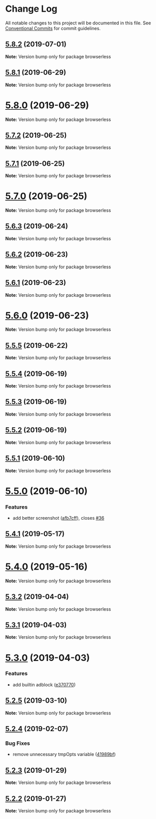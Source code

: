 # Change Log

All notable changes to this project will be documented in this file.
See [Conventional Commits](https://conventionalcommits.org) for commit guidelines.

## [5.8.2](https://github.com/kikobeats/browserless/tree/master/packages/browserless/compare/v5.8.1...v5.8.2) (2019-07-01)

**Note:** Version bump only for package browserless





## [5.8.1](https://github.com/kikobeats/browserless/tree/master/packages/browserless/compare/v5.8.0...v5.8.1) (2019-06-29)

**Note:** Version bump only for package browserless





# [5.8.0](https://github.com/kikobeats/browserless/tree/master/packages/browserless/compare/v5.7.2...v5.8.0) (2019-06-29)

**Note:** Version bump only for package browserless





## [5.7.2](https://github.com/kikobeats/browserless/tree/master/packages/browserless/compare/v5.7.1...v5.7.2) (2019-06-25)

**Note:** Version bump only for package browserless





## [5.7.1](https://github.com/kikobeats/browserless/tree/master/packages/browserless/compare/v5.7.0...v5.7.1) (2019-06-25)

**Note:** Version bump only for package browserless





# [5.7.0](https://github.com/kikobeats/browserless/tree/master/packages/browserless/compare/v5.6.3...v5.7.0) (2019-06-25)

**Note:** Version bump only for package browserless





## [5.6.3](https://github.com/kikobeats/browserless/tree/master/packages/browserless/compare/v5.6.2...v5.6.3) (2019-06-24)

**Note:** Version bump only for package browserless





## [5.6.2](https://github.com/kikobeats/browserless/tree/master/packages/browserless/compare/v5.6.1...v5.6.2) (2019-06-23)

**Note:** Version bump only for package browserless





## [5.6.1](https://github.com/kikobeats/browserless/tree/master/packages/browserless/compare/v5.6.0...v5.6.1) (2019-06-23)

**Note:** Version bump only for package browserless





# [5.6.0](https://github.com/kikobeats/browserless/tree/master/packages/browserless/compare/v5.5.5...v5.6.0) (2019-06-23)

**Note:** Version bump only for package browserless





## [5.5.5](https://github.com/kikobeats/browserless/tree/master/packages/browserless/compare/v5.5.4...v5.5.5) (2019-06-22)

**Note:** Version bump only for package browserless





## [5.5.4](https://github.com/kikobeats/browserless/tree/master/packages/browserless/compare/v5.5.3...v5.5.4) (2019-06-19)

**Note:** Version bump only for package browserless





## [5.5.3](https://github.com/kikobeats/browserless/tree/master/packages/browserless/compare/v5.5.2...v5.5.3) (2019-06-19)

**Note:** Version bump only for package browserless





## [5.5.2](https://github.com/kikobeats/browserless/tree/master/packages/browserless/compare/v5.5.1...v5.5.2) (2019-06-19)

**Note:** Version bump only for package browserless





## [5.5.1](https://github.com/kikobeats/browserless/tree/master/packages/browserless/compare/v5.5.0...v5.5.1) (2019-06-10)

**Note:** Version bump only for package browserless





# [5.5.0](https://github.com/kikobeats/browserless/tree/master/packages/browserless/compare/v5.4.1...v5.5.0) (2019-06-10)


### Features

* add better screenshot ([afb7cff](https://github.com/kikobeats/browserless/tree/master/packages/browserless/commit/afb7cff)), closes [#36](https://github.com/kikobeats/browserless/tree/master/packages/browserless/issues/36)





## [5.4.1](https://github.com/kikobeats/browserless/tree/master/packages/browserless/compare/v5.4.0...v5.4.1) (2019-05-17)

**Note:** Version bump only for package browserless





# [5.4.0](https://github.com/kikobeats/browserless/tree/master/packages/browserless/compare/v5.3.3...v5.4.0) (2019-05-16)

**Note:** Version bump only for package browserless





## [5.3.2](https://github.com/kikobeats/browserless/tree/master/packages/browserless/compare/v5.3.1...v5.3.2) (2019-04-04)

**Note:** Version bump only for package browserless





## [5.3.1](https://github.com/kikobeats/browserless/tree/master/packages/browserless/compare/v5.3.0...v5.3.1) (2019-04-03)

**Note:** Version bump only for package browserless





# [5.3.0](https://github.com/kikobeats/browserless/tree/master/packages/browserless/compare/v5.2.5...v5.3.0) (2019-04-03)


### Features

* add builtin adblock ([e370770](https://github.com/kikobeats/browserless/tree/master/packages/browserless/commit/e370770))





## [5.2.5](https://github.com/kikobeats/browserless/tree/master/packages/browserless/compare/v5.2.4...v5.2.5) (2019-03-10)

**Note:** Version bump only for package browserless





## [5.2.4](https://github.com/kikobeats/browserless/tree/master/packages/browserless/compare/v5.2.3...v5.2.4) (2019-02-07)


### Bug Fixes

* remove unnecessary tmpOpts variable ([41989bf](https://github.com/kikobeats/browserless/tree/master/packages/browserless/commit/41989bf))





## [5.2.3](https://github.com/kikobeats/browserless/tree/master/packages/browserless/compare/v5.2.2...v5.2.3) (2019-01-29)

**Note:** Version bump only for package browserless





## [5.2.2](https://github.com/kikobeats/browserless/tree/master/packages/browserless/compare/v5.2.1...v5.2.2) (2019-01-27)

**Note:** Version bump only for package browserless
